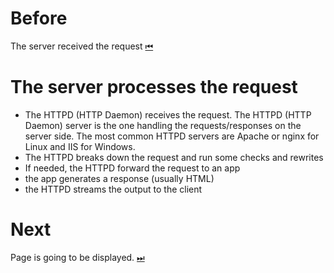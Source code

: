 # Before
The server received the request [⏮](../request/index.md)

# The server processes the request

- The HTTPD (HTTP Daemon) receives the request. The HTTPD (HTTP Daemon) server is the one handling the requests/responses on the server side. The most common HTTPD servers are Apache or nginx for Linux and IIS for Windows.
- The HTTPD breaks down the request and run some checks and rewrites
- If needed, the HTTPD forward the request to an app
- the app generates a response (usually HTML)
- the HTTPD streams the output to the client


# Next
Page is going to be displayed. [⏭](../display/index.md)
